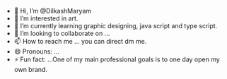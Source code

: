 - 👋 Hi, I’m @DilkashMaryam
- 👀 I’m interested in art.
- 🌱 I’m currently learning graphic designing, java script and type script.
- 💞️ I’m looking to collaborate on ...
- 📫 How to reach me ... you can direct dm me.
- 😄 Pronouns: ...
- ⚡ Fun fact: ...One of my main professional goals is to one day open my own brand.

<!---
DilkashMaryam/DilkashMaryam is a ✨ special ✨ repository because its `README.md` (this file) appears on your GitHub profile.
You can click the Preview link to take a look at your changes.
--->
